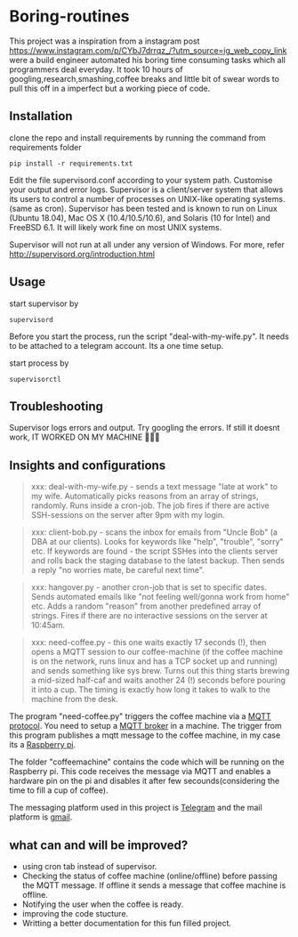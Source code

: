 # Boring-routines
 This project was a inspiration from a instagram post https://www.instagram.com/p/CYbJ7drrqz_/?utm_source=ig_web_copy_link were a build engineer automated his boring time consuming tasks which all programmers deal everyday. It took 10 hours of googling,research,smashing,coffee breaks and little bit of swear words to pull this off in a imperfect but a working piece of code.
 
 
 ## Installation
 
 clone the repo and install requirements by running the command from requirements folder
 
 ``pip install -r requirements.txt``
 
 Edit the file supervisord.conf according to your system path. Customise your output and error logs. Supervisor is a client/server system that allows its users to control a number of processes on UNIX-like operating systems.(same as cron). Supervisor has been tested and is known to run on Linux (Ubuntu 18.04), Mac OS X (10.4/10.5/10.6), and Solaris (10 for Intel) and FreeBSD 6.1. It will likely work fine on most UNIX systems.

Supervisor will not run at all under any version of Windows.
For more, refer http://supervisord.org/introduction.html
 
 ## Usage
 start supervisor by
 
``supervisord``

Before you start the process, run the script "deal-with-my-wife.py". It needs to be attached to a telegram account. Its a one time setup.

 start process by
 
``supervisorctl``

 ## Troubleshooting
 
Supervisor logs errors and output. Try googling the errors. If still it doesnt work, IT WORKED ON MY MACHINE 🤷🏾‍♂️

## Insights and configurations

> xxx: deal-with-my-wife.py - sends a text message "late at work" to my wife. Automatically picks reasons from an array of strings, randomly. Runs inside a cron-job. The job fires if there are active SSH-sessions on the server after 9pm with my login.

> xxx: client-bob.py - scans the inbox for emails from "Uncle Bob" (a DBA at our clients). Looks for keywords like "help", "trouble", "sorry" etc. If keywords are found - the script SSHes into the clients server and rolls back the staging database to the latest backup. Then sends a reply "no worries mate, be careful next time".

> xxx: hangover.py - another cron-job that is set to specific dates. Sends automated emails like "not feeling well/gonna work from home" etc. Adds a random "reason" from another predefined array of strings. Fires if there are no interactive sessions on the server at 10:45am.

> xxx: need-coffee.py - this one waits exactly 17 seconds (!), then opens a MQTT session to our coffee-machine (if the coffee machine is on the network, runs linux and has a TCP socket up and running) and sends something like sys brew. Turns out this thing starts brewing a mid-sized half-caf and waits another 24 (!) seconds before pouring it into a cup. The timing is exactly how long it takes to walk to the machine from the desk.

The program "need-coffee.py" triggers the coffee machine via a [MQTT protocol](https://mqtt.org/). You need to setup a [MQTT broker](https://mosquitto.org/) in a machine. The trigger from this program publishes a mqtt message to the coffee machine, in my case its a [Raspberry pi](https://www.raspberrypi.org/).

The folder "coffeemachine" contains the code which will be running on the Raspberry pi. This code receives the message via MQTT and enables a hardware pin on the pi and disables it after few secounds(considering the time to fill a cup of coffee).

The messaging platform used in this project is [Telegram](https://telegram.org/) and the mail platform is [gmail](https://mail.google.com/).

## what can and will be improved?

* using cron tab instead of supervisor.
* Checking the status of coffee machine (online/offline) before passing the MQTT message. If offline it sends a message that coffee machine is offline.
* Notifying the user when the coffee is ready.
* improving the code stucture.
* Writting a better documentation for this fun filled project.
